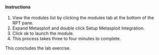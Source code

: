 #### Instructions

1. View the modules list by clicking the modules tab at the bottom of the RPT pane. 
2. Expand Metasploit and double click Setup Metasploit Integration. 
3. Click ok to launch the module.
4. This process takes three to four minutes to complete. 

This concludes the lab exercise.
